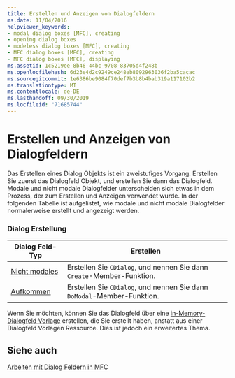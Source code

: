 ```yaml
---
title: Erstellen und Anzeigen von Dialogfeldern
ms.date: 11/04/2016
helpviewer_keywords:
- modal dialog boxes [MFC], creating
- opening dialog boxes
- modeless dialog boxes [MFC], creating
- MFC dialog boxes [MFC], creating
- MFC dialog boxes [MFC], displaying
ms.assetid: 1c5219ee-8b46-44bc-9708-83705d4f248b
ms.openlocfilehash: 6d23e4d2c9249ce248eb8092963036f2ba5cacac
ms.sourcegitcommit: 1e6386be9084f70def7b3b8b4bab319a117102b2
ms.translationtype: MT
ms.contentlocale: de-DE
ms.lasthandoff: 09/30/2019
ms.locfileid: "71685744"
---
```

# <a name="creating-and-displaying-dialog-boxes"></a>Erstellen und Anzeigen von Dialogfeldern

Das Erstellen eines Dialog Objekts ist ein zweistufiges Vorgang. Erstellen Sie zuerst das Dialogfeld Objekt, und erstellen Sie dann das Dialogfeld. Modale und nicht modale Dialogfelder unterscheiden sich etwas in dem Prozess, der zum Erstellen und Anzeigen verwendet wurde. In der folgenden Tabelle ist aufgelistet, wie modale und nicht modale Dialogfelder normalerweise erstellt und angezeigt werden.

### <a name="dialog-creation"></a>Dialog Erstellung

|Dialog Feld-Typ|Erstellen|
|-----------------|----------------------|
|[Nicht modales](../mfc/creating-modeless-dialog-boxes.md)|Erstellen Sie `CDialog`, und nennen Sie dann `Create`-Member-Funktion.|
|[Aufkommen](../mfc/creating-modal-dialog-boxes.md)|Erstellen Sie `CDialog`, und nennen Sie dann `DoModal`-Member-Funktion.|

Wenn Sie möchten, können Sie das Dialogfeld über eine [in-Memory-Dialogfeld Vorlage](../mfc/using-a-dialog-template-in-memory.md) erstellen, die Sie erstellt haben, anstatt aus einer Dialogfeld Vorlagen Ressource. Dies ist jedoch ein erweitertes Thema.

## <a name="see-also"></a>Siehe auch

[Arbeiten mit Dialog Feldern in MFC](../mfc/life-cycle-of-a-dialog-box.md)
